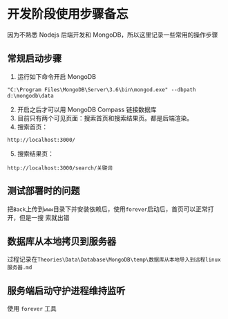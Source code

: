 # 开发阶段使用步骤备忘
因为不熟悉 Nodejs 后端开发和 MongoDB，所以这里记录一些常用的操作步骤

## 常规启动步骤
1. 运行如下命令开启 MongoDB
```shell
"C:\Program Files\MongoDB\Server\3.6\bin\mongod.exe" --dbpath d:\mongodb\data
```
2. 开启之后才可以用 MongoDB Compass 链接数据库
3. 目前只有两个可见页面：搜索首页和搜索结果页。都是后端渲染。
4. 搜索首页：
```
http://localhost:3000/
```
5. 搜索结果页：
```
http://localhost:3000/search/关键词
```


## 测试部署时的问题
把`Back`上传到`www`目录下并安装依赖后，使用`forever`启动后，首页可以正常打开，但是一搜
索就出错


## 数据库从本地拷贝到服务器
过程记录在`Theories\Data\Database\MongoDB\temp\数据库从本地导入到远程linux服务器.md`


## 服务端启动守护进程维持监听
使用 `forever` 工具
